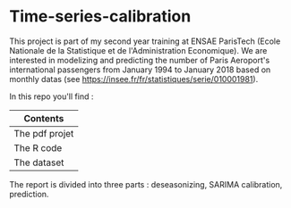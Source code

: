 # Time-series-calibration

This project is part of my second year training at ENSAE ParisTech (Ecole Nationale de la Statistique et de l'Administration Economique). We are interested in modelizing and predicting the number of Paris Aeroport's international passengers from January 1994 to January 2018 based on monthly datas (see https://insee.fr/fr/statistiques/serie/010001981). 

In this repo you'll find :

| Contents  | 
| ------------- | 
| The pdf projet  | 
| The R code  |
| The dataset  | 

The report is divided into three parts : deseasonizing, SARIMA calibration, prediction. 

